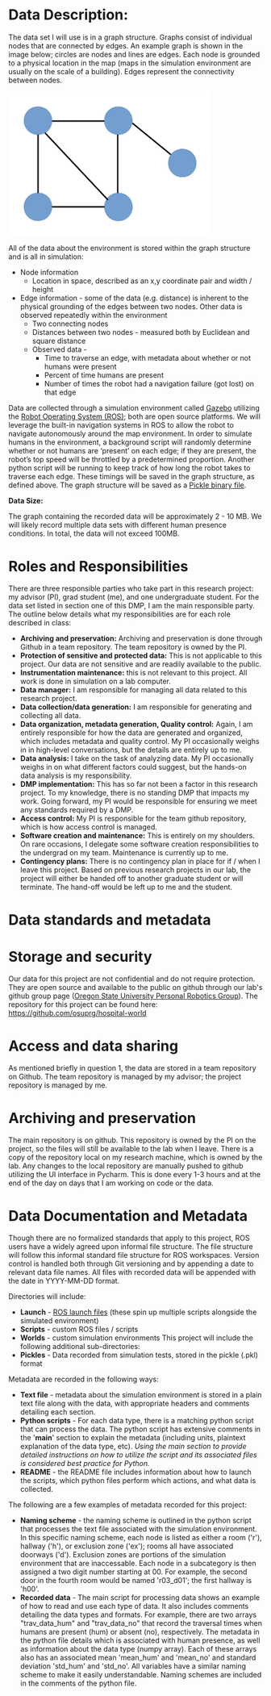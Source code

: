 # Data Description:

The data set I will use is in a graph structure. Graphs consist of individual nodes that are connected by edges. An example graph is shown in the image below; circles are nodes and lines are edges. Each  node is grounded to a physical location in the map (maps in the simulation environment are usually on the scale of a building). Edges represent the connectivity between nodes.

<img src="https://raw.githubusercontent.com/aanickelson/GRAD521_DMPNickelson_2021/main/graph_structure.png" width="400">

All of the data about the environment is stored within the graph structure and is all in simulation:
* Node information
  * Location in space, described as an x,y coordinate pair and width / height
* Edge information - some of the data (e.g. distance) is inherent to the physical grounding of the edges between two nodes. Other data is observed repeatedly within the environment
  * Two connecting nodes
  * Distances between two nodes - measured both by Euclidean and square distance
  * Observed data - 
    * Time to traverse an edge, with metadata about whether or not humans were present
    * Percent of time humans are present
    * Number of times the robot had a navigation failure (got lost) on that edge

Data are collected through a simulation environment called [Gazebo](http://gazebosim.org/tutorials?tut=ros_overview) utilizing the [Robot Operating System (ROS)](https://www.ros.org/); both are open source platforms. We will leverage the built-in navigation systems in ROS to allow the robot to navigate autonomously around the map environment. In order to simulate humans in the environment, a background script will randomly determine whether or not humans are ‘present’ on each edge; if they are present, the robot’s top speed will be throttled by a predetermined proportion. Another python script will be running to keep track of how long the robot takes to traverse each edge. These timings will be saved in the graph structure, as defined above. The graph structure will be saved as a [Pickle binary file](https://docs.python.org/3/library/pickle.html).

**Data Size:**

The graph containing the recorded data will be approximately 2 - 10 MB. We will likely record multiple data sets with different human presence conditions. In total, the data will not exceed 100MB.


# Roles and Responsibilities

There are three responsible parties who take part in this research project: my advisor (PI), grad student (me), and one undergraduate student. For the data set listed in section one of this DMP, I am the main responsible party. The outline below details what my responsibilities are for each role described in class:


* **Archiving and preservation:** Archiving and preservation is done through Github in a team repository. The team repository is owned by the PI.
* **Protection of sensitive and protected data:** This is not applicable to this project. Our data are not sensitive and are readily available to the public.
* **Instrumentation maintenance:** this is not relevant to this project. All work is done in simulation on a lab computer. 
* **Data manager:** I am responsible for managing all data related to this research project. 
* **Data collection/data generation:** I am responsible for generating and collecting all data. 
* **Data organization, metadata generation, Quality control:** Again, I am entirely responsible for how the data are generated and organized, which includes metadata and quality control. My PI occasionally weighs in in high-level conversations, but the details are entirely up to me. 
* **Data analysis:** I take on the task of analyzing data. My PI occasionally weighs in on what different factors could suggest, but the hands-on data analysis is my responsibility. 
* **DMP implementation:** This has so far not been a factor in this research project. To my knowledge, there is no standing DMP that impacts my work. Going forward, my PI would be responsible for ensuring we meet any standards required by a DMP.
* **Access control:** My PI is responsible for the team github repository, which is how access control is managed.
* **Software creation and maintenance:** This is entirely on my shoulders. On rare occasions, I delegate some software creation responsibilities to the undergrad on my team. Maintenance is currently up to me. 
* **Contingency plans:** There is no contingency plan in place for if / when I leave this project. Based on previous research projects in our lab, the project will either be handed off to another graduate student or will terminate. The hand-off would be left up to me and the student.


# Data standards and metadata

# Storage and security

Our data for this project are not confidential and do not require protection. They are open source and available to the public on github through our lab's github group page ([Oregon State University Personal Robotics Group](https://github.com/osuprg)). The repository for this project can be found here: https://github.com/osuprg/hospital-world

# Access and data sharing

As mentioned briefly in question 1, the data are stored in a team repository on Github. The team repository is managed by my advisor; the project repository is managed by me.


# Archiving and preservation

The main repository is on github. This repository is owned by the PI on the project, so the files will still be available to the lab when I leave. There is a copy of the repository local on my research machine, which is owned by the lab. Any changes to the local repository are manually pushed to github utilizing the UI interface in Pycharm. This is done every 1-3 hours and at the end of the day on days that I am working on code or the data. 

# Data Documentation and Metadata

Though there are no formalized standards that apply to this project, ROS users have a widely agreed upon informal file structure. The file structure will follow this informal standard file structure for ROS workspaces. Version control is handled both through Git versioning and by appending a date to relevant data file names. All files with recorded data will be appended with the date in YYYY-MM-DD format. 

Directories will include:
* **Launch** - [ROS launch files](http://wiki.ros.org/roslaunch) (these spin up multiple scripts alongside the simulated environment) 
* **Scripts** - custom ROS files / scripts 
* **Worlds** - custom simulation environments
This project will include the following additional sub-directories:
* **Pickles** - Data recorded from simulation tests, stored in the pickle (.pkl) format

Metadata are recorded in the following ways: 
* **Text file** - metadata about the simulation environment is stored in a plain text file along with the data, with appropriate headers and comments detailing each section.  
* **Python scripts** - For each data type, there is a matching python script that can process the data. The python script has extensive comments in the '__main__' section to explain the metadata (including units, plaintext explanation of the data type, etc). _Using the main section to provide detailed instructions on how to utilize the script and its associated files is considered best practice for Python._
* **README** - the README file includes information about how to launch the scripts, which python files perform which actions, and what data is collected. 

The following are a few examples of metadata recorded for this project:
* **Naming scheme** - the naming scheme is outlined in the python script that processes the text file associated with the simulation environment. In this specific naming scheme, each node is listed as either a room ('r'), hallway ('h'), or exclusion zone ('ex'); rooms all have associated doorways ('d'). Exclusion zones are portions of the simulation environment that are inaccessable. Each node in a subcategory is then assigned a two digit number starting at 00. For example, the second door in the fourth room would be named 'r03_d01'; the first hallway is 'h00'.
* **Recorded data** - The main script for processing data shows an example of how to read and use each type of data. It also includes comments detailing the data types and formats. For example, there are two arrays "trav_data_hum" and "trav_data_no" that record the traversal times when humans are present (hum) or absent (no), respectively. The metadata in the python file details which is associated with human presence, as well as information about the data type (numpy array). Each of these arrays also has an associated mean 'mean_hum' and 'mean_no' and standard deviation 'std_hum' and 'std_no'. All variables have a similar naming scheme to make it easily understandable. Naming schemes are included in the comments of the python file. 
